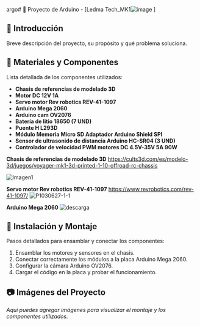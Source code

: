 argo# 🚀 Proyecto de Arduino - [Ledma Tech_MK1![image](https://github.com/user-attachments/assets/14019e8d-d2ca-4b27-aa16-6ea716af14d3)
]

## 📖 Introducción
Breve descripción del proyecto, su propósito y qué problema soluciona.

## 🔧 Materiales y Componentes
Lista detallada de los componentes utilizados:
- **Chasis de referencias de modelado 3D**
- **Motor DC 12V 1A**
- **Servo motor Rev robotics REV-41-1097**
- **Arduino Mega 2060**
- **Arduino cam OV2076**
- **Batería de litio 18650 (7 UND)**
- **Puente H L293D**
- **Módulo Memoria Micro SD Adaptador Arduino Shield SPI**
- **Sensor de ultrasonido de distancia Arduino HC-SR04 (3 UND)**
- **Controlador de velocidad PWM motores DC 4.5V-35V 5A 90W**


**Chasis de referencias de modelado 3D**
  https://cults3d.com/es/modelo-3d/juegos/voyager-mk1-3d-printed-1-10-offroad-rc-chassis

![Imagen1](https://github.com/user-attachments/assets/f2a3010a-b9ae-4fb4-b983-11a7d8c863ec)

**Servo motor Rev robotics REV-41-1097**
https://www.revrobotics.com/rev-41-1097/
![P1030627-1-1](https://github.com/user-attachments/assets/49ce39a4-2e07-48a4-8676-ffa5d3a45591)

**Arduino Mega 2060**
![descarga](https://github.com/user-attachments/assets/63b1213b-3a6c-4e2e-802f-76436bbadba5)


## 🔨 Instalación y Montaje
Pasos detallados para ensamblar y conectar los componentes:
1. Ensamblar los motores y sensores en el chasis.
2. Conectar correctamente los módulos a la placa Arduino Mega 2060.
3. Configurar la cámara Arduino OV2076.
4. Cargar el código en la placa y probar el funcionamiento.

## 📷 Imágenes del Proyecto
_Aquí puedes agregar imágenes para visualizar el montaje y los componentes utilizados._




